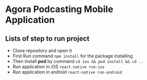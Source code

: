 # Agora Podcasting Mobile Application

## Lists of step to run project

* Clone repository and open it
* First Run command `npm install` for the package installing 
* Then install **pod** by command `cd ios && pod install && cd ..` 
* Run application in iOS `react-native run-ios`
* Run application in android `react-native run-android`